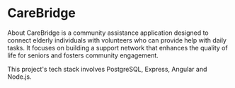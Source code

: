 # CareBridge
About CareBridge is a community assistance application designed to connect elderly individuals with volunteers who can provide help with daily tasks. It focuses on building a support network that enhances the quality of life for seniors and fosters community engagement.

This project's tech stack involves PostgreSQL, Express, Angular and Node.js.
